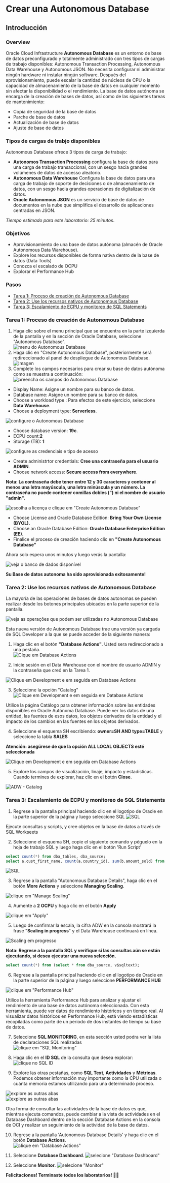 # Crear una Autonomous Database
## Introducción
### Overview

Oracle Cloud Infrastructure **Autonomous Database** es un entorno de base de datos preconfigurado y totalmente administrado con tres tipos de cargas de trabajo disponibles: Autonomous Transaction Processing, Autonomous Data Warehouse y Autonomous JSON. No necesita configurar ni administrar ningún hardware ni instalar ningún software. Después del aprovisionamiento, puede escalar la cantidad de núcleos de CPU o la capacidad de almacenamiento de la base de datos en cualquier momento sin afectar la disponibilidad o el rendimiento. La base de datos autónoma se encarga de la creación de bases de datos, así como de las siguientes tareas de mantenimiento:

- Copia de seguridad de la base de datos
- Parche de base de datos
- Actualización de base de datos
- Ajuste de base de datos

### Tipos de cargas de trabjo disponibles
Autonomous Database ofrece 3 tipos de carga de trabajo: 
- **Autonomos Transaction Processing** configura la base de datos para una carga de trabajo transaccional, con un sesgo hacia grandes volúmenes de datos de accesso aleatorio.
- **Autonomous Data Warehouse** Configura la base de datos para una carga de trabajo de soporte de decisiones o de almacenamiento de datos, con un sesgo hacia grandes operaciones de digitalización de datos.
- **Oracle Autonomous JSON** es un servicio de base de datos de documentos en la nube que simplifica el desarrollo de aplicaciones centradas en JSON.

*Tiempo estimado para este laboratorio: 25 minutos*.

### Objetivos

- Aprovisionamiento de una base de datos autónoma (almacén de Oracle Autonomous Data Warehouse).
- Explore los recursos disponibles de forma nativa dentro de la base de datos (Data Tools)
- Conozca el escalado de OCPU
- Explorar el Performance Hub
  
### Pasos
- [Tarea 1: Proceso de creación de Autonomous Database](#tarea-1-proceso-de-creación-de-autonomous-database)
- [Tarea 2: Use los recursos nativos de Autonomous Database](#tarea-2-use-los-recursos-nativos-de-autonomous-database)
- [Tarea 3: Escalamiento de ECPU y monitoreo de SQL Statements](#tarea-3-escalamiento-de-ecpu-y-monitoreo-de-sql-statements)

### Tarea 1: Proceso de creación de Autonomous Database

1. Haga clic sobre el menu principal que se encuentra en la parte izquierda de la pantalla y en la sección de Oracle Database, seleccione "Autonomous Database".<br>
![menu do Autonomous Database](./imagenes/autonomous-database-menu-1.png)
2. Haga clic en "Create Autonomous Database", posteriormente será redireccionado al panel de despliegue de Autonomous Database.<br>
![imagen](./imagenes/crear-autonomous.png)
3. Complete los campos necesarios para crear su base de datos autónoma como se muestra a continuación:<br>
![preencha os campos do Autonomous Database](./imagenes/autonomous-database-type-3.png)
- Display Name: Asigne un nombre para su banco de datos.
- Database name: Asigne un nombre para su banco de datos.
- Choose a workload type : Para efectos de este ejercicio, seleccione **Data Warehouse**.
- Choose a deployment type: **Serverless**.

![configure o Autonomous Database](./imagenes/ocpu_serverless.png)

- Choose database version: **19c**.
- ECPU count:**2**
- Storage (TB): **1**



![configure as credenciais e tipo de acesso](./imagenes/autonomous-database-credentials-5.png)

- Create administrtor credentials: **Cree una contraseña para el usuario ADMIN**.
- Choose network access: **Secure access from everywhere**.

**Nota: La contraseña debe tener entre 12 y 30 caracteres y contener al menos una letra mayúscula, una letra minúscula y un número. La contraseña no puede contener comillas dobles (") ni el nombre de usuario "admin".**<br>

![escolha a licença e clique em "Create Autonomous Database"](./imagenes/autonomous-database-license-6.png)

- Choose License and Oracle Database Edition: **Bring Your Own License (BYOL).**
- Choose an Oracle Database Edition: **Oracle Database Enterprise Edition (EE).**
- Finalice el proceso de creación haciendo clic en **"Create Autonomous Database"**

Ahora solo espera unos minutos y luego verás la pantalla:

![veja o banco de dados disponível](./imagenes/autonomous-database-available-7.png)

**Su Base de datos autonoma ha sido aprovisionada exitosamente!**

### Tarea 2: Use los recursos nativos de Autonomous Database
La mayoría de las operaciones de bases de datos autonomas se pueden realizar desde los botones principales ubicados en la parte superior de la pantalla.

![veja as operações que podem ser utilizadas no Autonomous Database](./imagenes/autonomous-database-ops-8.png)

Esta nueva versión de Autonomous Database trae una versión ya cargada de SQL Developer a la que se puede acceder de la siguiente manera:
1. Haga clic en el botón **"Database Actions"**. Usted sera redireccionado a una pestaña. <br>
![Clque em Database Actions](./imagenes/autonomous-database-console-9.png)

2.	Inicie sesión en el Data Warehouse con el nombre de usuario ADMIN y la contraseña que creó en la Tarea 1.

![Clique em Development e em seguida em Database Actions](./imagenes/autonomous-database-login-11.png) 

3. Seleccione la opción "Catalog" <br>
![Clique em Development e em seguida em Database Actions](./imagenes/autonomous-database-catalog-12.png)

Utilice la página Catálogo para obtener información sobre las entidades disponibles en Oracle Autónoma Database. Puede ver los datos de una entidad, las fuentes de esos datos, los objetos derivados de la entidad y el impacto de los cambios en las fuentes en los objetos derivados.

4. Seleccione el esquema SH escribiendo: **owner=SH AND type=TABLE** y seleccione la tabla **SALES**

**Atención: asegúrese de que la opción ALL LOCAL OBJECTS esté seleccionada**

![Clique em Development e em seguida em Database Actions](./imagenes/autonomous-database-sales-13.png)

5. Explore los campos de visualización, linaje, impacto y estadísticas. Cuando termines de explorar, haz clic en el botón **Close**.

![ADW - Catalog](./imagenes/autonomous-database-explore-14.png)

### Tarea 3: Escalamiento de ECPU y monitoreo de SQL Statements
1. Regrese a la pantalla principal haciendo clic en el logotipo de Oracle en la parte superior de la página y luego seleccione SQL
![SQL](./imagenes/autonomous-database-sql-15.png)
 
Ejecute consultas y scripts, y cree objetos en la base de datos a través de SQL Workseets

2.	Seleccione el esquema SH, copie el siguiente comando y péguelo en la hoja de trabajo SQL y luego haga clic en el botón 'Run Script' 
```SQL
select count(*) from dba_tables, dba_source;
select a.cust_first_name, count(a.country_id), sum(b.amount_sold) from sh.sales b, sh.customers a, sh.products where a.cust_id = b.cust_id group by a.cust_first_name;
```

![SQL](./imagenes/autonomous-database-sql-16.png)


3. Regrese a la pantalla "Autonomous Database Details", haga clic en el botón **More Actions** y seleccione **Managing Scaling**.

![clique em "Manage Scaling"](./imagenes/autonomous-database-scaling-17.png)

4. Aumente a **2 OCPU** y haga clic en el botón **Apply**

![clique em "Apply"](./imagenes/autonomous-database-apply-18.png)

5. Luego de confirmar la escala, la cifra ADW en la consola mostrará la frase "**Scaling in progress**" y el Data Warehouse continuará en línea.

![Scaling em progresso](./imagenes/autonomous-database-progress-19.png)

**Nota: Regrese a la pantalla SQL y verifique si las consultas aún se están ejecutando, si desea ejecutar una nueva selección.**

```SQL
select count(*) from (select * from dba_source, v$sqltext);
```

6. Regrese a la pantalla principal haciendo clic en el logotipo de Oracle en la parte superior de la página y luego seleccione **PERFORMANCE HUB**

![clique em "Performance Hub"](./imagenes/autonomous-database-performance-20.png)

Utilice la herramienta Performance Hub para analizar y ajustar el rendimiento de una base de datos autónoma seleccionada. Con esta herramienta, puede ver datos de rendimiento históricos y en tiempo real. Al visualizar datos históricos en Performance Hub, está viendo estadísticas recopiladas como parte de un periodo de dos instantes de tiempo su base de datos.

7. Seleccione **SQL MONITORING**, en esta sección usted podra ver la lista de declaraciones SQL realizadas <br>
![clique em "SQL Monitoring"](./imagenes/autonomous-database-monitoring-21.png)

8. Haga clic en el **ID SQL** de la consulta que desea explorar: <br>
![clique no SQL ID](./imagenes/autonomous-database-id-22.png)

9. Explore las otras pestañas, como **SQL Text**, **Actividades** y **Métricas**. Podemos obtener información muy importante como la CPU utilizada o cuánta memoria estamos utilizando para una determinado proceso.

![explore as outras abas](./imagenes/autonomous-database-explore-23.png) <br>
![explore as outras abas](./imagenes/autonomous-database-explore-24.png)

Otra forma de consultar las actividades de la base de datos es que, mientras ejecuta comandos, puede cambiar a la vista de actividades en el Database Dashboard dentro de la sección Database Actions en la consola de OCI y realizar un seguimiento de la actividad de la base de datos.

10. Regrese a la pantalla 'Autonomous Database Details' y haga clic en el botón **Database Actions**.<br>
![clique em "Database Actions"](./imagenes/autonomous-database-console-9.png)

11. Seleccione **Database Dashboard**.
![selecione "Database Dashboard"](./imagenes/autonomous-database-service-25.png) 

12. Seleccione **Monitor**.
![selecione "Monitor"](./imagenes/autonomous-database-activity-26.png) 

**Felicitaciones! Terminaste todos los laboratorios! 👏🤩**
